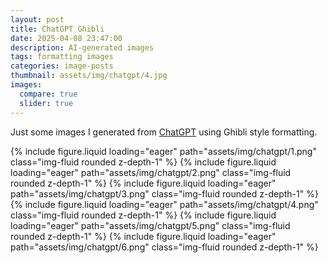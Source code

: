 ```yaml
---
layout: post
title: ChatGPT Ghibli
date: 2025-04-08 23:47:00
description: AI-generated images
tags: formatting images
categories: image-posts
thumbnail: assets/img/chatgpt/4.jpg
images:
  compare: true
  slider: true
---
```


Just some images I generated from [ChatGPT](https://www.chat.openai.com) using Ghibli style formatting.

<swiper-container keyboard="true" navigation="true" pagination="true" pagination-clickable="true" pagination-dynamic-bullets="true" rewind="true">
  <swiper-slide>{% include figure.liquid loading="eager" path="assets/img/chatgpt/1.png" class="img-fluid rounded z-depth-1" %}</swiper-slide>
  <swiper-slide>{% include figure.liquid loading="eager" path="assets/img/chatgpt/2.png" class="img-fluid rounded z-depth-1" %}</swiper-slide>
  <swiper-slide>{% include figure.liquid loading="eager" path="assets/img/chatgpt/3.png" class="img-fluid rounded z-depth-1" %}</swiper-slide>
  <swiper-slide>{% include figure.liquid loading="eager" path="assets/img/chatgpt/4.png" class="img-fluid rounded z-depth-1" %}</swiper-slide>
  <swiper-slide>{% include figure.liquid loading="eager" path="assets/img/chatgpt/5.png" class="img-fluid rounded z-depth-1" %}</swiper-slide>
  <swiper-slide>{% include figure.liquid loading="eager" path="assets/img/chatgpt/6.png" class="img-fluid rounded z-depth-1" %}</swiper-slide>
</swiper-container>